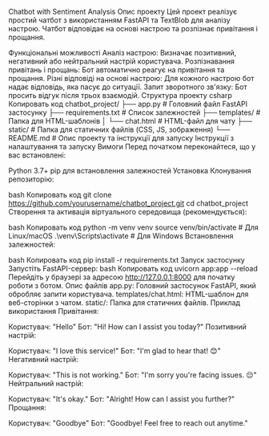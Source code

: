 Chatbot with Sentiment Analysis
Опис проекту
Цей проект реалізує простий чатбот з використанням FastAPI та TextBlob для аналізу настрою. Чатбот відповідає на основі настрою та розпізнає привітання і прощання.

Функціональні можливості
Аналіз настрою: Визначає позитивний, негативний або нейтральний настрій користувача.
Розпізнавання привітань і прощань: Бот автоматично реагує на привітання та прощання.
Різні відповіді на основі настрою: Для кожного настрою бот надає відповідь, яка пасує до ситуації.
Запит зворотного зв'язку: Бот просить відгук після трьох взаємодій.
Структура проекту
csharp
Копировать код
chatbot_project/
├── app.py                # Головний файл FastAPI застосунку
├── requirements.txt      # Список залежностей
├── templates/            # Папка для HTML-шаблонів
│   └── chat.html         # HTML-файл для чату
├── static/               # Папка для статичних файлів (CSS, JS, зображення)
└── README.md             # Опис проекту та інструкції для запуску
Інструкції з налаштування та запуску
Вимоги
Перед початком переконайтеся, що у вас встановлені:

Python 3.7+
pip для встановлення залежностей
Установка
Клонування репозиторію:

bash
Копировать код
git clone https://github.com/yourusername/chatbot_project.git
cd chatbot_project
Створення та активація віртуального середовища (рекомендується):

bash
Копировать код
python -m venv venv
source venv/bin/activate       # Для Linux/macOS
.\venv\Scripts\activate        # Для Windows
Встановлення залежностей:

bash
Копировать код
pip install -r requirements.txt
Запуск застосунку
Запустіть FastAPI-сервер:
bash
Копировать код
uvicorn app:app --reload
Перейдіть у браузері за адресою http://127.0.0.1:8000 для початку роботи з ботом.
Опис файлів
app.py: Головний застосунок FastAPI, який обробляє запити користувача.
templates/chat.html: HTML-шаблон для веб-сторінки з чатом.
static/: Папка для статичних файлів.
Приклад використання
Привітання:

Користувач: "Hello"
Бот: "Hi! How can I assist you today?"
Позитивний настрій:

Користувач: "I love this service!"
Бот: "I'm glad to hear that! 😊"
Негативний настрій:

Користувач: "This is not working."
Бот: "I'm sorry you're facing issues. 😔"
Нейтральний настрій:

Користувач: "It's okay."
Бот: "Alright! How can I assist you further?"
Прощання:

Користувач: "Goodbye"
Бот: "Goodbye! Feel free to reach out anytime."
